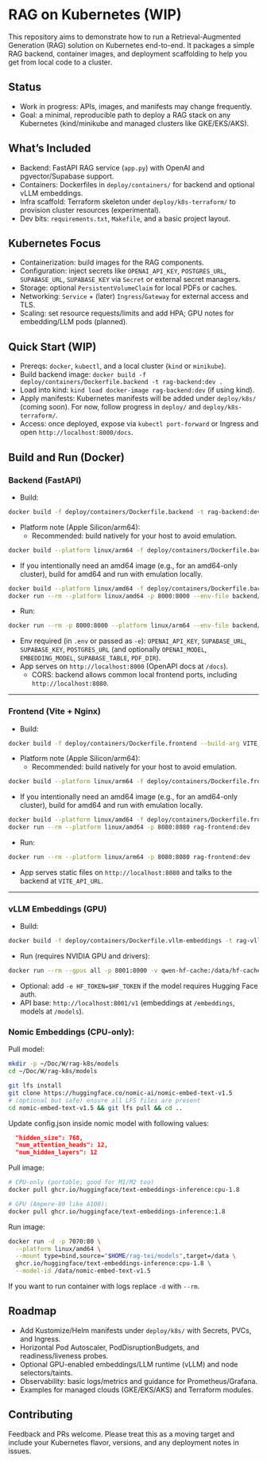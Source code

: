 # RAG on Kubernetes (WIP)

This repository aims to demonstrate how to run a Retrieval-Augmented Generation (RAG) solution on Kubernetes end-to-end. It packages a simple RAG backend, container images, and deployment scaffolding to help you get from local code to a cluster.

## Status
- Work in progress: APIs, images, and manifests may change frequently.
- Goal: a minimal, reproducible path to deploy a RAG stack on any Kubernetes (kind/minikube and managed clusters like GKE/EKS/AKS).

## What’s Included
- Backend: FastAPI RAG service (`app.py`) with OpenAI and pgvector/Supabase support.
- Containers: Dockerfiles in `deploy/containers/` for backend and optional vLLM embeddings.
- Infra scaffold: Terraform skeleton under `deploy/k8s-terraform/` to provision cluster resources (experimental).
- Dev bits: `requirements.txt`, `Makefile`, and a basic project layout.

## Kubernetes Focus
- Containerization: build images for the RAG components.
- Configuration: inject secrets like `OPENAI_API_KEY`, `POSTGRES_URL`, `SUPABASE_URL`, `SUPABASE_KEY` via `Secret` or external secret managers.
- Storage: optional `PersistentVolumeClaim` for local PDFs or caches.
- Networking: `Service` + (later) `Ingress`/`Gateway` for external access and TLS.
- Scaling: set resource requests/limits and add HPA; GPU notes for embedding/LLM pods (planned).

## Quick Start (WIP)
- Prereqs: `docker`, `kubectl`, and a local cluster (`kind` or `minikube`).
- Build backend image: `docker build -f deploy/containers/Dockerfile.backend -t rag-backend:dev .`
- Load into kind: `kind load docker-image rag-backend:dev` (if using kind).
- Apply manifests: Kubernetes manifests will be added under `deploy/k8s/` (coming soon). For now, follow progress in `deploy/` and `deploy/k8s-terraform/`.
- Access: once deployed, expose via `kubectl port-forward` or Ingress and open `http://localhost:8000/docs`.

## Build and Run (Docker)

### Backend (FastAPI)
- Build:
```bash
docker build -f deploy/containers/Dockerfile.backend -t rag-backend:dev .
```
- Platform note (Apple Silicon/arm64):
  - Recommended: build natively for your host to avoid emulation.
```bash
docker build --platform linux/arm64 -f deploy/containers/Dockerfile.backend -t rag-backend:dev .
```
  - If you intentionally need an amd64 image (e.g., for an amd64-only cluster), build for amd64 and run with emulation locally.
```bash
docker build --platform linux/amd64 -f deploy/containers/Dockerfile.backend -t rag-backend:dev .
docker run --rm --platform linux/amd64 -p 8000:8000 --env-file backend/.env rag-backend:dev
```
- Run: 
```bash
docker run --rm -p 8000:8000 --platform linux/arm64 --env-file backend/.env rag-backend:dev
```
- Env required (in `.env` or passed as `-e`): `OPENAI_API_KEY`, `SUPABASE_URL`, `SUPABASE_KEY`, `POSTGRES_URL` (and optionally `OPENAI_MODEL`, `EMBEDDING_MODEL`, `SUPABASE_TABLE`, `PDF_DIR`).
- App serves on `http://localhost:8000` (OpenAPI docs at `/docs`).
  - CORS: backend allows common local frontend ports, including `http://localhost:8080`.
****
### Frontend (Vite + Nginx)
- Build: 
```bash
docker build -f deploy/containers/Dockerfile.frontend --build-arg VITE_API_URL=http://localhost:8000 -t rag-frontend:dev .
```
- Platform note (Apple Silicon/arm64):
  - Recommended: build natively for your host to avoid emulation.
```bash
docker build --platform linux/arm64 -f deploy/containers/Dockerfile.frontend --build-arg VITE_API_URL=http://localhost:8000 -t rag-frontend:dev .
```
  - If you intentionally need an amd64 image (e.g., for an amd64-only cluster), build for amd64 and run with emulation locally.
```bash
docker build --platform linux/amd64 -f deploy/containers/Dockerfile.frontend --build-arg VITE_API_URL=http://localhost:8000 -t rag-frontend:dev .
docker run --rm --platform linux/amd64 -p 8080:8080 rag-frontend:dev
```
- Run: 
```bash
docker run --rm --platform linux/arm64 -p 8080:8080 rag-frontend:dev
```
- App serves static files on `http://localhost:8080` and talks to the backend at `VITE_API_URL`.
****
### vLLM Embeddings (GPU)
- Build: 
```bash
docker build -f deploy/containers/Dockerfile.vllm-embeddings -t rag-vllm-embeddings:qwen3-8b .
```
- Run (requires NVIDIA GPU and drivers):
```bash
docker run --rm --gpus all -p 8001:8000 -v qwen-hf-cache:/data/hf-cache -e MODEL_ID=Qwen/Qwen3-Embedding-8B -e TENSOR_PARALLEL=1 -e GPU_MEM_UTIL=0.9 -e MAX_MODEL_LEN=8192 -e PREFETCH=1 rag-vllm-embeddings:qwen3-8b
```
- Optional: add `-e HF_TOKEN=$HF_TOKEN` if the model requires Hugging Face auth.
- API base: `http://localhost:8001/v1` (embeddings at `/embeddings`, models at `/models`).

### Nomic Embeddings (CPU-only):
Pull model:
```bash
mkdir -p ~/Doc/W/rag-k8s/models
cd ~/Doc/W/rag-k8s/models

git lfs install
git clone https://huggingface.co/nomic-ai/nomic-embed-text-v1.5
# (optional but safe) ensure all LFS files are present
cd nomic-embed-text-v1.5 && git lfs pull && cd ..
```

Update config.json inside nomic model with following values:
```json
  "hidden_size": 768,
  "num_attention_heads": 12,
  "num_hidden_layers": 12
```

Pull image:
```bash
# CPU-only (portable; good for M1/M2 too)
docker pull ghcr.io/huggingface/text-embeddings-inference:cpu-1.8

# GPU (Ampere-80 like A100):
docker pull ghcr.io/huggingface/text-embeddings-inference:1.8

```
Run image:
```bash
docker run -d -p 7070:80 \
  --platform linux/amd64 \
  --mount type=bind,source="$HOME/rag-tei/models",target=/data \
  ghcr.io/huggingface/text-embeddings-inference:cpu-1.8 \
  --model-id /data/nomic-embed-text-v1.5
```
If you want to run container with logs replace `-d` with `--rm`.

## Roadmap
- Add Kustomize/Helm manifests under `deploy/k8s/` with Secrets, PVCs, and Ingress.
- Horizontal Pod Autoscaler, PodDisruptionBudgets, and readiness/liveness probes.
- Optional GPU-enabled embeddings/LLM runtime (vLLM) and node selectors/taints.
- Observability: basic logs/metrics and guidance for Prometheus/Grafana.
- Examples for managed clouds (GKE/EKS/AKS) and Terraform modules.

## Contributing
Feedback and PRs welcome. Please treat this as a moving target and include your Kubernetes flavor, versions, and any deployment notes in issues.
